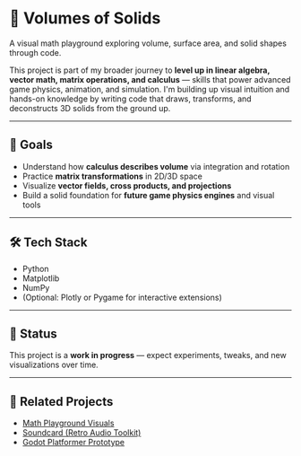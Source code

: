 # 📐 Volumes of Solids

A visual math playground exploring volume, surface area, and solid shapes through code.

This project is part of my broader journey to **level up in linear algebra, vector math, matrix operations, and calculus** — skills that power advanced game physics, animation, and simulation. I'm building up visual intuition and hands-on knowledge by writing code that draws, transforms, and deconstructs 3D solids from the ground up.

---

## 🧠 Goals

- Understand how **calculus describes volume** via integration and rotation
- Practice **matrix transformations** in 2D/3D space
- Visualize **vector fields, cross products, and projections**
- Build a solid foundation for **future game physics engines** and visual tools

---

## 🛠️ Tech Stack

- Python
- Matplotlib
- NumPy
- (Optional: Plotly or Pygame for interactive extensions)

---

## 🚧 Status

This project is a **work in progress** — expect experiments, tweaks, and new visualizations over time.

---

## 🔗 Related Projects

- [Math Playground Visuals](https://github.com/facbonum/volumesofsolids)
- [Soundcard (Retro Audio Toolkit)](https://github.com/facbonum/soundcard)
- [Godot Platformer Prototype](https://github.com/facbonum/platformerhelloworld)


